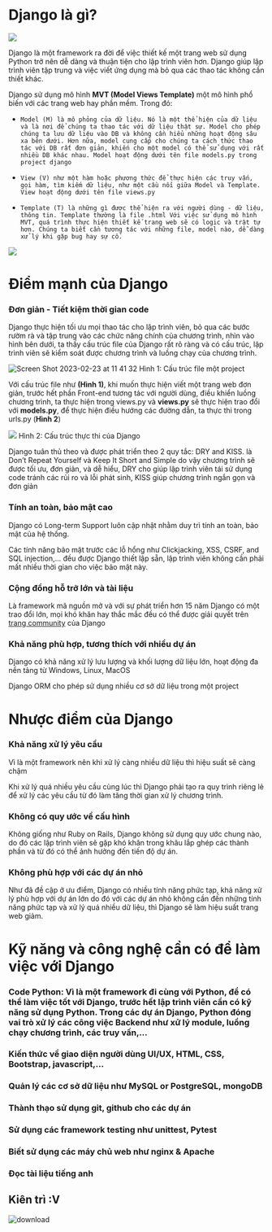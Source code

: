 
# Django là gì?

![](https://vtiacademy.edu.vn/upload/images/django-trong-python-2.jpg)

Django là một framework ra đời để việc thiết kế một trang web sử dụng Python trở nên dễ dàng và thuận tiện cho lập trình viên hơn. Django giúp lập trình viên tập trung và việc viết ứng dụng mà bỏ qua các thao tác không cần thiết khác.

Django sử dụng mô hình **MVT (Model Views Template)** một mô hình phổ biến với các trang web hay phần mềm. Trong đó:

 - `Model (M) là mô phỏng của dữ liệu. Nó là một thể hiện của dữ liệu và là nơi để chúng ta thao tác với dữ liệu thật sự. Model cho phép chúng ta lưu dữ liệu vào DB và không cần hiểu những hoạt động sâu xa bên dưới. Hơn nữa, model cung cấp cho chúng ta cách thức thao tác với DB rất đơn giản, khiến cho một model có thể sử dụng với rất nhiều DB khác nhau. Model hoạt động dưới tên file models.py trong project django
`

- `View (V) như một hàm hoặc phương thức để thực hiện các truy vấn, gọi hàm, tìm kiếm dữ liệu, như một cầu nối giữa Model và Template. View hoạt động dưới tên file views.py
`

- `Template (T) là những gì được thể hiện ra với người dùng - dữ liệu, thông tin. Template thường là file .html
Với việc sử dụng mô hình MVT, quá trình thực hiện thiết kế trang web sẽ có logic và trật tự hơn. Chúng ta biết cần tương tác với những file, model nào, dễ dàng xử lý khi gặp bug hay sự cố. `

![](https://niagaspace.sgp1.digitaloceanspaces.com/blog/wp-content/uploads/2022/06/17132515/2-belajar-django-framework-mtv-1024x464.jpg)

# Điểm mạnh của Django

### Đơn giản - Tiết kiệm thời gian code

Django thực hiện tối ưu mọi thao tác cho lập trình viên, bỏ qua các bước rườm rà  và tập trung vào các chức năng chính của chương trình, nhìn vào hình bên dưới, ta thấy cấu trúc file của Django rất rõ ràng và có cấu trúc, lập trình viên sẽ kiểm soát được chương trình và luồng chạy của chương trình.

![Screen Shot 2023-02-23 at 11 41 32](https://user-images.githubusercontent.com/80806913/220838827-609adc42-cd3a-4412-851d-dfabbae41e9f.png)
Hình 1: Cấu trúc file một project 

Với cấu trúc file như **(Hình 1)**, khi muốn thực hiện viết một trang web đơn giản, trước hết phần Front-end tương tác với người dùng, điều khiển luồng chương trình, ta thực hiện trong views.py và **views.py** sẽ thực hiện trao đổi với **models.py**, để thực hiện điều hướng các đường dẫn, ta thực thi trong urls.py (**Hình 2**)

![](https://i.stack.imgur.com/2HNxh.png)
Hình 2: Cấu trúc thực thi của Django 

Django tuân thủ theo và được phát triển theo 2 quy tắc: DRY and KISS. là Don’t Repeat Yourself và Keep It Short and Simple do vậy chương trình sẽ được tối ưu, đơn giản, và dễ hiểu, DRY cho giúp lập trình viên tái sử dụng code tránh các rủi ro và lỗi phát sinh, KISS giúp chương trình ngắn gọn và đơn giản

### Tính an toàn, bảo mật cao

Django có Long-term Support luôn cập nhật nhằm duy trì tính an toàn, bảo mật của hệ thống.

Các tính năng bảo mật trước các lỗ hổng như Clickjacking, XSS, CSRF, and SQL injection,... đều được Django thiết lập sẵn, lập trình viên không cần phải mất nhiều thời gian cho việc bảo mật này.

### Cộng đồng hỗ trỡ lớn và tài liệu

Là framework mã nguồn mở và với sự phát triển hơn 15 năm Django có một trao đổi lớn, mọi khó khăn hay thắc mắc đều có thể được giải quyết trên 
[trang community](https://www.djangoproject.com/community/) của Django 

### Khả năng phù hợp, tương thích với nhiều dự án

Django có khả năng xử lý lưu lượng và khối lượng dữ liệu lớn, hoạt động đa nền tảng từ Windows, Linux, MacOS

Django ORM cho phép sử dụng nhiều cơ sở dữ liệu trong một project

# Nhược điểm của Django

### Khả năng xử lý yêu cầu

Vì là một framework nên khi xử lý càng nhiều dữ liệu thì hiệu suất sẽ càng chậm

Khi xử lý quá nhiều yêu cầu cùng lúc thì Django phải tạo ra quy trình riêng lẻ để xử lý các yêu cầu từ đó làm tăng thời gian xử lý chương trình.

### Không có quy ước về cấu hình

Không giống như Ruby on Rails, Django không sử dụng quy ước chung nào, do đó các lập trình viên sẽ gặp khó khăn trong khâu lắp ghép các thành phần và từ đó có thể ảnh hưởng đến tiến độ dự án.

### Không phù hợp với các dự án nhỏ

Như đã đề cập ở ưu điểm, Django có nhiều tính năng phức tạp, khả năng xử lý phù hợp với dự án lớn do đó với các dự án nhỏ không cần đến những tính năng phức tạp và xử lý quá nhiều dữ liệu, thì Django sẽ làm hiệu suất trang web giảm.

# Kỹ năng và công nghệ cần có để làm việc với Django

### Code Python: Vì là một framework đi cùng với Python, để có thể làm việc tốt với Django, trước hết lập trình viên cần có kỹ năng sử dụng Python. Trong các dự án Django, Python đóng vai trò xử lý các công việc Backend như xử lý module, luồng chạy chương trình, các truy vấn,... 

### Kiến thức về giao diện người dùng UI/UX, HTML, CSS, Bootstrap, javascript,...

### Quản lý các cơ sở dữ liệu như MySQL or PostgreSQL, mongoDB

### Thành thạo sử dụng git, github cho các dự án

### Sử dụng các framework testing như unittest, Pytest

### Biết sử dụng các máy chủ web như nginx & Apache

### Đọc tài liệu tiếng anh

## Kiên trì :V

![download](https://previews.123rf.com/images/paktaotik2/paktaotik21408/paktaotik2140800381/31164879-keep-calm-and-good-luck.jpg)


